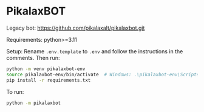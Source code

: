 # PikalaxBOT

Legacy bot: https://github.com/pikalaxalt/pikalaxbot.git

Requirements: python>=3.11

Setup: Rename `.env.template` to `.env` and follow the instructions in the comments. Then run:

```bash
python -m venv pikalaxbot-env
source pikalaxbot-env/bin/activate  # Windows: .\pikalaxbot-env\Scripts\activate.bat
pip install -r requirements.txt
```

To run:

```bash
python -m pikalaxbot
```

